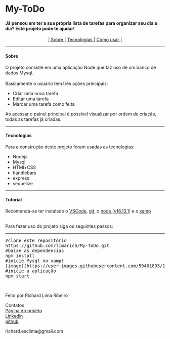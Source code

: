 <h1>My-ToDo</h1>
<h4>Já pensou em ter a sua própria lista de tarefas para organizar seu dia a dia? Este projeto pode te ajudar!</h4>
<p align="center">
  <a href="#sobre">| Sobre |</a>
  <a href="#tecnologias"> Tecnologias |</a>
  <a href="#tutorial"> Como usar |</a>
</p>
<hr>
<h4>Sobre</h4>
<p>O projeto consiste em uma aplicação Node que faz uso de um banco de dados Mysql.
<br><br>
Basicamente o usuário tem três ações principais:<ul><li>Criar uma nova tarefa</li><li>Editar uma tarefa</li> <li>Marcar uma tarefa como feita</li></ul>
Ao acessar o painel principal é possível visualizar por ordem de criação, todas as tarefas já criadas.
</p>
<hr>
<h4>Tecnologias</h4>
<p>
Para a construção deste projeto foram usadas as tecnologias:
 <ul> 
  <li>Nodejs</li>
  <li>Mysql</li>
  <li>HTMl+CSS</li>
  <li>handlebars</li>
  <li>express</li>
  <li>sequelize</li>
</ul>
</p>
<hr>
<h4>Tutorial</h4>
<h>Recomenda-se ter instalado o <a href="https://code.visualstudio.com/"> VSCode</a>, <a href="https://git-scm.com/downloads"> git</a>, o <a href="https://nodejs.org/en/"> node [v16.13.1]</a> e o <a href="https://www.apachefriends.org/pt_br/index.html">xamp</a></h>
<p>
  <br>
Para fazer uso do projeto siga os seguintes passos:
  <hr>
</p>
<pre>
#clone este repositório
https://github.com/limarich/My-ToDo.git
#baixe as dependencias
npm install
#inicie Mysql no xamp!
[image](https://user-images.githubusercontent.com/59461895/148439268-2557bf03-b0e1-4b36-80c6-91b36e2427b4.png)
#inicie a aplicação
npm start
</pre>
<br>
<p>Feito por Richard Lima Ribeiro</p>
<span>
  Contatos
</span>  
<br>
<a href="https://limarich.github.io/My-ToDo/">Página do projeto</a>
<br>
<a href="https://www.linkedin.com/in/richard-lima-488b451a8/">Linkedin</a>
<br>
<a href="https://github.com/limarich/">github</a>
<br>
  <p font-weight="700">richard.esclima@gmail.com</p>
